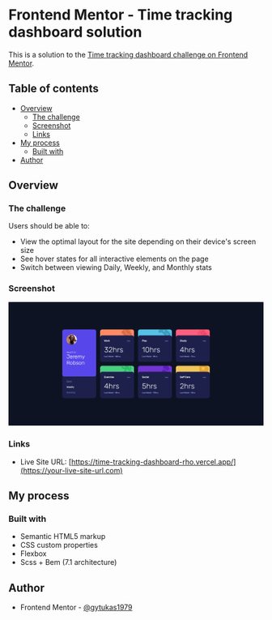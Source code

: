 # Frontend Mentor - Time tracking dashboard solution

This is a solution to the [Time tracking dashboard challenge on Frontend Mentor](https://www.frontendmentor.io/challenges/time-tracking-dashboard-UIQ7167Jw). 

## Table of contents

- [Overview](#overview)
  - [The challenge](#the-challenge)
  - [Screenshot](#screenshot)
  - [Links](#links)
- [My process](#my-process)
  - [Built with](#built-with)
- [Author](#author)


## Overview

### The challenge

Users should be able to:

- View the optimal layout for the site depending on their device's screen size
- See hover states for all interactive elements on the page
- Switch between viewing Daily, Weekly, and Monthly stats

### Screenshot

![](resources/images/screenshot.png)

### Links

- Live Site URL: [https://time-tracking-dashboard-rho.vercel.app/](https://your-live-site-url.com)

## My process

### Built with

- Semantic HTML5 markup
- CSS custom properties
- Flexbox
- Scss + Bem (7.1 architecture)

## Author

- Frontend Mentor - [@gytukas1979](https://www.frontendmentor.io/profile/yourusername)